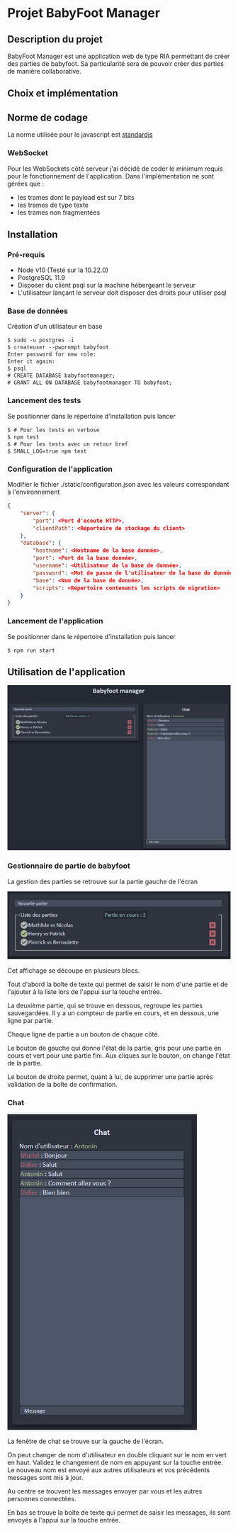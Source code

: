 # Projet BabyFoot Manager

## Description du projet
BabyFoot Manager est une application web de type RIA permettant de créer des parties de babyfoot.
Sa particularité sera de pouvoir créer des parties de manière collaborative.

## Choix et implémentation
## Norme de codage
La norme utilisée pour le javascript est [standardjs](https://standardjs.com/)

### WebSocket
Pour les WebSockets côté serveur j'ai décidé de coder le minimum requis pour le fonctionnement de l'application.
Dans l'implémentation ne sont gérées que :
- les trames dont le payload est sur 7 bits
- les trames de type texte
- les trames non fragmentées


## Installation 
### Pré-requis
* Node v10 (Testé sur la 10.22.0)
* PostgreSQL 11.9
* Disposer du client psql sur la machine hébergeant le serveur
* L'utilisateur lançant le serveur doit disposer des droits pour utiliser psql

### Base de données

Création d'un utilisateur en base
```shell
$ sudo -u postgres -i
$ createuser --pwprompt babyfoot
Enter password for new role: 
Enter it again: 
$ psql
# CREATE DATABASE babyfootmanager;
# GRANT ALL ON DATABASE babyfootmanager TO babyfoot;
```

### Lancement des tests 

Se positionner dans le répertoire d'installation puis lancer

```shell
$ # Pour les tests en verbose
$ npm test
$ # Pour les tests avec un retour bref
$ SMALL_LOG=true npm test
```

### Configuration de l'application

Modifier le fichier ./static/configuration.json avec les valeurs correspondant à l'environnement

```json
{
    "server": {
        "port": <Port d'ecoute HTTP>, 
        "clientPath": <Répertoire de stockage du client> 
    },
    "database": {
        "hostname": <Hostname de la base donnée>,
        "port": <Port de la base donnée>,
        "username": <Utilisateur de la base de donnée>,
        "password": <Mot de passe de l'utilisateur de la base de donnée>,
        "base": <Nom de la base de donnée>,
        "scripts": <Répertoire contenants les scripts de migration>
    }
}
```

### Lancement de l'application

Se positionner dans le répertoire d'installation puis lancer

```shell
$ npm run start
```

## Utilisation de l'application

![Page de garde](/docs/accueil.png)


### Gestionnaire de partie de babyfoot
La gestion des parties se retrouve sur la partie gauche de l'écran

![Partie](/docs/parties.png)

Cet affichage se découpe en plusieurs blocs.

Tout d'abord la boîte de texte qui permet de saisir le nom d'une partie et de l'ajouter à la liste lors de l'appui sur la touche entrée.

La deuxième partie, qui se trouve en dessous, regroupe les parties sauvegardées. Il y a un compteur de partie en cours, et en dessous, une ligne par partie.

Chaque ligne de partie a un bouton de chaque côté.

Le bouton de gauche qui donne l'état de la partie, gris pour une partie en cours et vert pour une partie fini. Aux cliques sur le bouton, on change l'état de la partie.

Le bouton de droite permet, quant à lui, de supprimer une partie après validation de la boîte de confirmation.

### Chat

![Chat](/docs/chat.png)

La fenêtre de chat se trouve sur la gauche de l'écran.

On peut changer de nom d'utilisateur en double cliquant sur le nom en vert en haut. Validez le changement de nom en appuyant sur la touche entrée.
Le nouveau nom est envoyé aux autres utilisateurs et vos précédents messages sont mis à jour.

Au centre se trouvent les messages envoyer par vous et les autres personnes connectées.

En bas se trouve la boîte de texte qui permet de saisir les messages, ils sont envoyés à l'appui sur la touche entrée.
